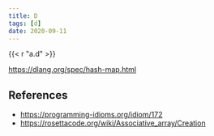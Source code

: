 ```yaml
---
title: D
tags: [d]
date: 2020-09-11
---
```


{{< r "a.d" >}}

<https://dlang.org/spec/hash-map.html>

## References

- <https://programming-idioms.org/idiom/172>
- <https://rosettacode.org/wiki/Associative_array/Creation>
